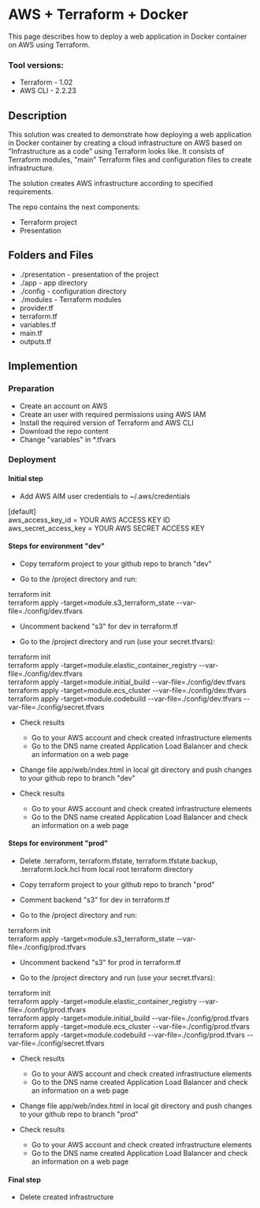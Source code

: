# AWS + Terraform + Docker
This page describes how to deploy a web application in Docker container on AWS using Terraform. 

### Tool versions:
- Terraform - 1.02
- AWS CLI - 2.2.23

## Description
This solution was created to demonstrate how deploying a web application in Docker container by creating a cloud infrastructure on AWS based on "Infrastructure as a code" using Terraform looks like. It consists of Terraform modules, "main" Terraform files and configuration files to create infrastructure.

The solution creates AWS infrastructure according to specified requirements.

The repo contains the next components:
* Terraform project
* Presentation

## Folders and Files
- ./presentation - presentation of the project
- ./app - app directory
- ./config - configuration directory 
- ./modules - Terraform modules
- provider.tf
- terraform.tf
- variables.tf
- main.tf
- outputs.tf

## Implemention
### Preparation
- Create an account on AWS 
- Create an user with required permissions using AWS IAM
- Install the required version of Terraform and AWS CLI
- Download the repo content
- Change "variables" in *.tfvars

### Deployment
#### Initial step
- Add AWS AIM user credentials to ~/.aws/credentials

\[default\]  
aws_access_key_id = YOUR AWS ACCESS KEY ID  
aws_secret_access_key = YOUR AWS SECRET ACCESS KEY  

#### Steps for environment "dev"
- Copy terraform project to your github repo to branch "dev"
  
- Go to the /project directory and run:

terraform init  
terraform apply -target=module.s3_terraform_state --var-file=./config/dev.tfvars  

- Uncomment backend "s3" for dev in terraform.tf

- Go to the /project directory and run (use your secret.tfvars):

terraform init  
terraform apply -target=module.elastic_container_registry --var-file=./config/dev.tfvars  
terraform apply -target=module.initial_build --var-file=./config/dev.tfvars  
terraform apply -target=module.ecs_cluster --var-file=./config/dev.tfvars  
terraform apply -target=module.codebuild --var-file=./config/dev.tfvars --var-file=./config/secret.tfvars  

- Check results
  - Go to your AWS account and check created infrastructure elements 
  - Go to the DNS name created Application Load Balancer and check an information on a web page

- Change file app/web/index.html in local git directory and push changes to your github repo to branch "dev"

- Check results
  - Go to your AWS account and check created infrastructure elements 
  - Go to the DNS name created Application Load Balancer and check an information on a web page

#### Steps for environment "prod"
- Delete .terraform, terraform.tfstate, terraform.tfstate.backup, .terraform.lock.hcl from local root terraform directory

- Copy terraform project to your github repo to branch "prod"

- Comment backend "s3" for dev in terraform.tf

- Go to the /project directory and run:

terraform init  
terraform apply -target=module.s3_terraform_state --var-file=./config/prod.tfvars  

- Uncomment backend "s3" for prod in terraform.tf

- Go to the /project directory and run (use your secret.tfvars):

terraform init  
terraform apply -target=module.elastic_container_registry --var-file=./config/prod.tfvars  
terraform apply -target=module.initial_build --var-file=./config/prod.tfvars  
terraform apply -target=module.ecs_cluster --var-file=./config/prod.tfvars  
terraform apply -target=module.codebuild --var-file=./config/prod.tfvars --var-file=./config/secret.tfvars  

- Check results
  - Go to your AWS account and check created infrastructure elements 
  - Go to the DNS name created Application Load Balancer and check an information on a web page

- Change file app/web/index.html in local git directory and push changes to your github repo to branch "prod"

- Check results
  - Go to your AWS account and check created infrastructure elements 
  - Go to the DNS name created Application Load Balancer and check an information on a web page

#### Final step
- Delete created infrastructure
